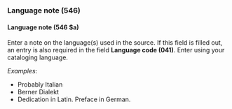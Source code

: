 ### Language note (546)

#### Language note (546 $a)
Enter a note on the language(s) used in the source. If this field is filled out, an entry is also required in the
field **Language code (041)**. Enter using your cataloging language.

_Examples_:

- Probably Italian
- Berner Dialekt
- Dedication in Latin. Preface in German.
